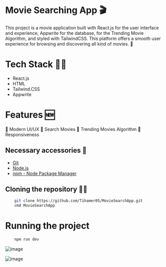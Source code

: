 # Movie Searching App 🎬

This project is a movie application built with React.js for the user interface and experience, Appwrite for the database, for the Trending Movie Algorithm, and styled with TailwindCSS. This platform offers a smooth user experience for browsing and discovering all kind of movies. 🎥

# Tech Stack 👨‍💻

- React.js
- HTML
- Tailwind.CSS
- Appwrite

# Features 🆕
🚩 Modern UI/UX
🚩 Search Movies
🚩 Trending Movies Algorithm
🚩 Responsiveness

## Necessary accessories 🍿
- [Git](https://git-scm.com/)
- [Node.js](https://nodejs.org/en)
- [npm - Node Package Manager](https://www.npmjs.com/)

## Cloning the repository 👨‍💻

```bash
    git clone https://github.com/Tihamer05/MovieSearchApp.git
    cmd MovieSearchApp
```

# Running the project 
```bash
    npm run dev
```

![image](https://github.com/user-attachments/assets/154d7b8e-7abe-4de1-a455-121dc73952cc)

![image](https://github.com/user-attachments/assets/618ea70d-14c3-4abf-87d8-f38749993e8f)


